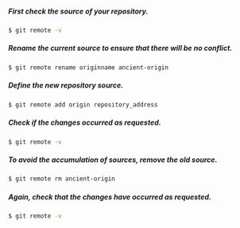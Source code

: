 ##### First check the source of your repository.

``` bash
$ git remote -v
```

##### Rename the current source to ensure that there will be no conflict.

``` bash
$ git remote rename originname ancient-origin
```

##### Define the new repository source.

``` bash
$ git remote add origin repository_address
```

##### Check if the changes occurred as requested.

``` bash
$ git remote -v
```

##### To avoid the accumulation of sources, remove the old source.

``` bash
$ git remote rm ancient-origin
```

##### Again, check that the changes have occurred as requested.

``` bash
$ git remote -v
```
